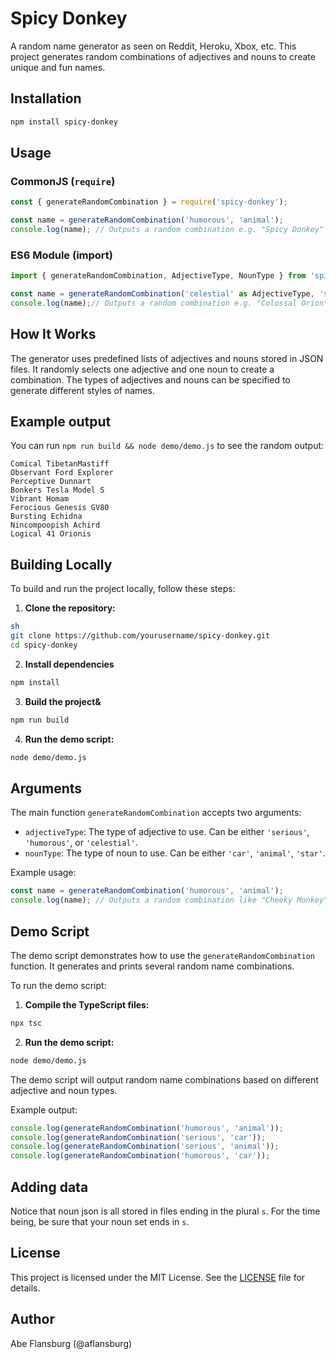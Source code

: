 # Spicy Donkey

A random name generator as seen on Reddit, Heroku, Xbox, etc. This project generates random combinations of adjectives and nouns to create unique and fun names.

## Installation

```sh
npm install spicy-donkey
```

## Usage

### CommonJS (`require`)

```javascript
const { generateRandomCombination } = require('spicy-donkey');

const name = generateRandomCombination('humorous', 'animal');
console.log(name); // Outputs a random combination e.g. "Spicy Donkey"
```

### ES6 Module (import)

```javascript
import { generateRandomCombination, AdjectiveType, NounType } from 'spicy-donkey';

const name = generateRandomCombination('celestial' as AdjectiveType, 'star' as NounType);
console.log(name);// Outputs a random combination e.g. "Colossal Orion"
```

## How It Works

The generator uses predefined lists of adjectives and nouns stored in JSON files. It randomly selects one adjective and one noun to create a combination. The types of adjectives and nouns can be specified to generate different styles of names.

## Example output

You can run `npm run build && node demo/demo.js` to see the random output:

```
Comical TibetanMastiff
Observant Ford Explorer
Perceptive Dunnart
Bonkers Tesla Model S
Vibrant Homam
Ferocious Genesis GV80
Bursting Echidna
Nincompoopish Achird
Logical 41 Orionis
```

## Building Locally

To build and run the project locally, follow these steps:

1. **Clone the repository:**

```sh
sh
git clone https://github.com/yourusername/spicy-donkey.git
cd spicy-donkey
```

2. **Install dependencies**

```sh
npm install
```

3. **Build the project&**

```sh
npm run build
```

4. **Run the demo script:**

```sh
node demo/demo.js
```

## Arguments

The main function `generateRandomCombination` accepts two arguments:

- `adjectiveType`: The type of adjective to use. Can be either `'serious'`, `'humorous'`, or `'celestial'`.
- `nounType`: The type of noun to use. Can be either `'car'`, `'animal'`, `'star'`.

Example usage:

```typescript:index.ts
const name = generateRandomCombination('humorous', 'animal');
console.log(name); // Outputs a random combination like "Cheeky Monkey"
```

## Demo Script

The demo script demonstrates how to use the `generateRandomCombination` function. It generates and prints several random name combinations.

To run the demo script:

1. **Compile the TypeScript files:**

```sh
npx tsc
```

2. **Run the demo script:**

```sh
node demo/demo.js
```

The demo script will output random name combinations based on different adjective and noun types.

Example output:

```javascript.demo/demo.js
console.log(generateRandomCombination('humorous', 'animal'));
console.log(generateRandomCombination('serious', 'car'));
console.log(generateRandomCombination('serious', 'animal'));
console.log(generateRandomCombination('humorous', 'car'));
```

## Adding data

Notice that noun json is all stored in files ending in the plural `s`. For the time being, be sure that your noun set ends in `s`.

## License

This project is licensed under the MIT License. See the [LICENSE](LICENSE) file for details.

## Author

Abe Flansburg (@aflansburg)
